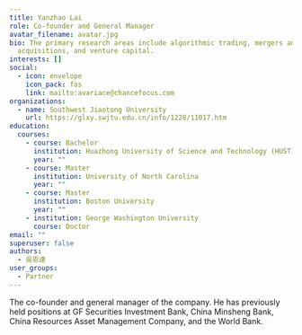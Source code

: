 ```yaml
---
title: Yanzhao Lai
role: Co-founder and General Manager
avatar_filename: avatar.jpg
bio: The primary research areas include algorithmic trading, mergers and
  acquisitions, and venture capital.
interests: []
social:
  - icon: envelope
    icon_pack: fas
    link: mailto:avariace@chancefocus.com
organizations:
  - name: Southwest Jiaotong University
    url: https://glxy.swjtu.edu.cn/info/1228/11017.htm
education:
  courses:
    - course: Bachelor
      institution: Huazhong University of Science and Technology (HUST)
      year: ""
    - course: Master
      institution: University of North Carolina
      year: ""
    - course: Master
      institution: Boston University
      year: ""
    - institution: George Washington University
      course: Doctor
email: ""
superuser: false
authors:
  - 吳恩達
user_groups:
  - Partner
---
```

The co-founder and general manager of the company. He has previously held positions at GF Securities Investment Bank, China Minsheng Bank, China Resources Asset Management Company, and the World Bank.